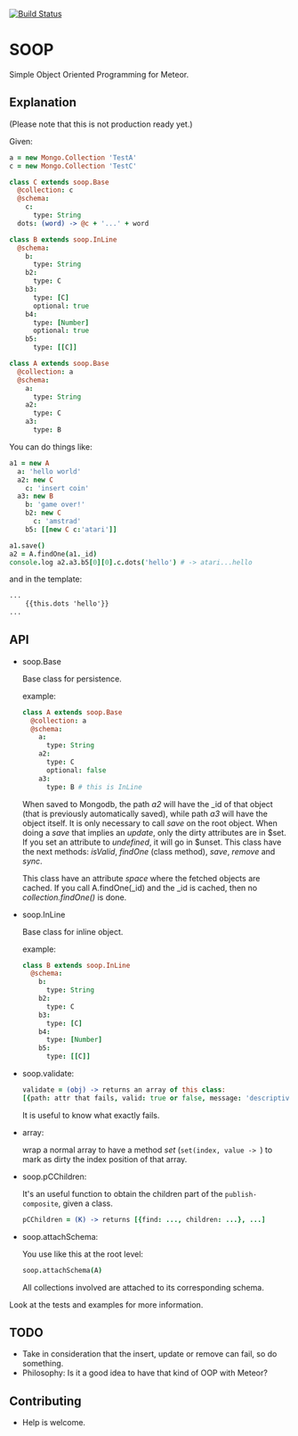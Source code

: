 [![Build Status](https://travis-ci.org/miguelalarcos/soop.svg)](https://travis-ci.org/miguelalarcos/soop)

SOOP
====

Simple Object Oriented Programming for Meteor.

Explanation
-----------

(Please note that this is not production ready yet.)

Given:

```coffee
a = new Mongo.Collection 'TestA'
c = new Mongo.Collection 'TestC'

class C extends soop.Base
  @collection: c
  @schema:
    c:
      type: String
  dots: (word) -> @c + '...' + word

class B extends soop.InLine
  @schema:
    b:
      type: String
    b2:
      type: C
    b3:
      type: [C]
      optional: true
    b4:
      type: [Number]
      optional: true
    b5:
      type: [[C]]

class A extends soop.Base
  @collection: a
  @schema:
    a:
      type: String
    a2:
      type: C
    a3:
      type: B
```

You can do things like:

```coffee
a1 = new A
  a: 'hello world'
  a2: new C
    c: 'insert coin'
  a3: new B
    b: 'game over!'
    b2: new C
      c: 'amstrad'
    b5: [[new C c:'atari']]

a1.save()
a2 = A.findOne(a1._id)
console.log a2.a3.b5[0][0].c.dots('hello') # -> atari...hello
```

and in the template:

```html
...
    {{this.dots 'hello'}}
...
```

API
---

* soop.Base

  Base class for persistence.

  example:
  ```coffee
  class A extends soop.Base
    @collection: a
    @schema:
      a:
        type: String
      a2:
        type: C
        optional: false
      a3:
        type: B # this is InLine
  ```
  When saved to Mongodb, the path *a2* will have the _id of that object (that is previously automatically saved), while path *a3* will have the object itself. It is only necessary to call *save* on the root object.
  When doing a *save* that implies an *update*, only the dirty attributes are in $set. If you set an attribute to *undefined*, it will go in $unset.
  This class have the next methods: *isValid*, *findOne* (class method), *save*, *remove* and *sync*.

  This class have an attribute *space* where the fetched objects are cached. If you call A.findOne(_id) and the _id is cached, then no *collection.findOne()* is done.

* soop.InLine

  Base class for inline object.

  example:
  ```coffee
  class B extends soop.InLine
    @schema:
      b:
        type: String
      b2:
        type: C
      b3:
        type: [C]
      b4:
        type: [Number]
      b5:
        type: [[C]]
  ```

* soop.validate:

  ```coffee
  validate = (obj) -> returns an array of this class:
  [{path: attr that fails, valid: true or false, message: 'descriptive message in case of fail'}, ...]
  ```
  It is useful to know what exactly fails.

* array:

  wrap a normal array to have a method *set* (```set(index, value -> ```) to mark as dirty the index position of that array.

* soop.pCChildren:

  It's an useful function to obtain the children part of the ```publish-composite```, given a class.
   ```coffee
   pCChildren = (K) -> returns [{find: ..., children: ...}, ...]
   ```
* soop.attachSchema:

  You use like this at the root level:
  ```coffee
  soop.attachSchema(A)
  ```
  All collections involved are attached to its corresponding schema.

Look at the tests and examples for more information.

TODO
----
* Take in consideration that the insert, update or remove can fail, so do something.
* Philosophy:
  Is it a good idea to have that kind of OOP with Meteor?

Contributing
------------
* Help is welcome.